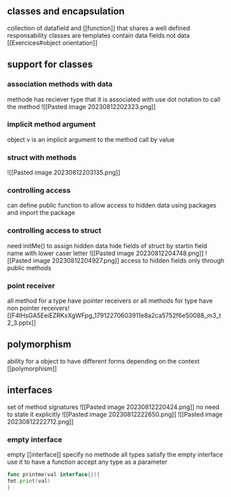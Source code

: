## classes and encapsulation
collection of datafield and [[function]] that shares a well defined responsability
classes are templates
contain data fields not data
[[Exercices#object orientation]]
## support for classes
### association methods with data
methode has reciever type that it is associated with 
use dot notation to call the method 
![[Pasted image 20230812202323.png]]
### implicit method argument
object v is an implicit argument to the method
call by value
### struct with methods
![[Pasted image 20230812203135.png]]
### controlling access
can define public function to allow access to hidden data
using packages and import the package
### controlling access to struct
need initMe() to assign hidden data 
hide fields of struct by startin field name with lower caser letter
![[Pasted image 20230812204748.png]]
![[Pasted image 20230812204927.png]]
access to hidden fields only through public methods
### point receiver
 all method for a type have pointer receivers or all methods for type have non pointer receivers!
 [[F4IHsGA5EeiEZRKxXgWFpg_17912270603911e8a2ca5752f6e50088_m3_t2_3.pptx]]
## polymorphism
ability for a object to have different forms depending on the context
[[polymorphism]]
## interfaces
set of method signatures
![[Pasted image 20230812220424.png]]
no need to state it explicitly
![[Pasted image 20230812222650.png]]
![[Pasted image 20230812222712.png]]
### empty interface
empty [[interface]] specify no methode 
all types satisfy the empty interface
use it to have a function accept any type as a parameter
```go
func printme(val interface{}){
fmt.print(val)
}
```


